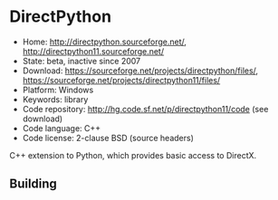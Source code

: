 # DirectPython

- Home: http://directpython.sourceforge.net/, http://directpython11.sourceforge.net/
- State: beta, inactive since 2007
- Download: https://sourceforge.net/projects/directpython/files/, https://sourceforge.net/projects/directpython11/files/
- Platform: Windows
- Keywords: library
- Code repository: http://hg.code.sf.net/p/directpython11/code (see download)
- Code language: C++
- Code license: 2-clause BSD (source headers)

C++ extension to Python, which provides basic access to DirectX.

## Building
